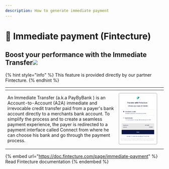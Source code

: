 ```yaml
---
description: How to generate immediate payment
---
```


# 🚧 Immediate payment (Fintecture)

## Boost your performance with the Immediate Transfer![](https://assets-test.fintecture.com/api/img/immediate\_payment.svg)

{% hint style="info" %}
This feature is provided directly by our partner Fintecture.
{% endhint %}

<table data-header-hidden><thead><tr><th width="340"></th><th></th><th></th></tr></thead><tbody><tr><td><p></p><p></p><p></p><p></p><p></p><p></p><p>An Immediate Transfer (a.k.a PayByBank ) is an Account-to-Account (A2A) immediate and irrevocable credit transfer paid from a payer's bank account directly to a merchants bank account. To simplify the process and to create a seamless payment experience, the payer is redirected to a payment interface called Connect from where he can choose his bank and go through the payment process. </p><p></p><p></p><p></p><p></p><p></p><p></p><p></p><p></p><p></p><p> </p></td><td><img src="../../.gitbook/assets/en-header-virement-immediat.png" alt=""></td><td></td></tr></tbody></table>

{% embed url="https://doc.fintecture.com/page/immediate-payment" %}
Read Fintecture documentation
{% endembed %}
